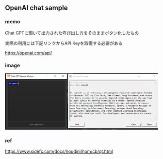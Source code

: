 ## OpenAI chat sample


### memo
Chat GPTに聞いて出力された呼び出し方をそのままボタン化したもの

実際の利用には下記リンクからAPI Keyを取得する必要がある

https://openai.com/api/


### image
![](../../image/202212171940.png)

### ref
https://www.sidefx.com/docs/houdini/hom/cb/qt.html